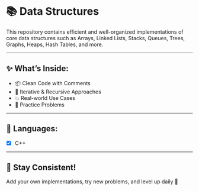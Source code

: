 # 📚 Data Structures

This repository contains efficient and well-organized implementations of core data structures such as Arrays, Linked Lists, Stacks, Queues, Trees, Graphs, Heaps, Hash Tables, and more.


---

## ✨ What’s Inside:
- 📦 Clean Code with Comments
- 🔁 Iterative & Recursive Approaches
- 💥 Real-world Use Cases
- 📝 Practice Problems

---

## 🔧 Languages:
- [x] C++


---

## 🚀 Stay Consistent!
Add your own implementations, try new problems, and level up daily 💪

